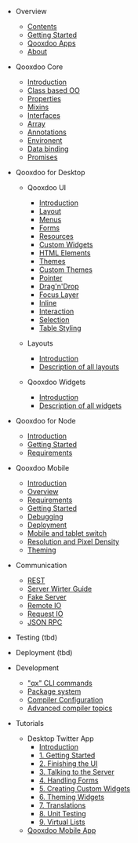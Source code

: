 - Overview
  - [Contents](/contents.md)
  - [Getting Started](/?id=getting-started)
  - [Qooxdoo Apps](/apps.md)
  - [About](/about.md)

- Qooxdoo Core

  - [Introduction](/core/)
  - [Class based OO](/core/classes.md)
  - [Properties](/core/understanding_properties.md)
  - [Mixins](/core/mixins.md)
  - [Interfaces](/core/interfaces.md)
  - [Array](/core/array.md)
  - [Annotations](/core/annotations.md)
  - [Environent](/core/environment.md)
  - [Data binding](/core/data_binding/)
  - [Promises](/core/promises.md)

- Qooxdoo for Desktop

  - Qooxdoo UI
    - [Introduction](/desktop/gui/)
    - [Layout](/desktop/gui/layouting.md)
    - [Menus](/desktop/gui/menus.md)
    - [Forms](/desktop/gui/forms.md)
    - [Resources](/desktop/gui/resources.md)
    - [Custom Widgets](/desktop/gui/customwidgets.md)
    - [HTML Elements](/desktop/gui/html.md)
    - [Themes](/desktop/gui/theming.md)
    - [Custom Themes](/desktop/gui/themes.md)
    - [Pointer](/desktop/gui/pointer.md)
    - [Drag'n'Drop](/desktop/gui/dragdrop.md)
    - [Focus Layer](/desktop/gui/focus.md)
    - [Inline](/desktop/gui/inline.md)
    - [Interaction](/desktop/gui/interaction.md)
    - [Selection](/desktop/gui/selection.md)
    - [Table Styling](/desktop/gui/table_styling.md)

  - Layouts
    - [Introduction](/desktop/layout/)
    - [Description of all layouts](/desktop/layout/layout_list.md)
  
  - Qooxdoo Widgets
    - [Introduction](/desktop/widget/widget.md)
    - [Description of all widgets](/desktop/widget/widget_list.md)

- Qooxdoo for Node
  - [Introduction](/server/)
  - [Getting Started](/server/getting_started.md)
  - [Requirements](/server/requirements.md)  

- Qooxdoo Mobile
  - [Introduction](/mobile/)
  - [Overview](/mobile/mobile_overview.md)
  - [Requirements](/mobile/requirements.md)
  - [Getting Started](/mobile/getting_started.md)
  - [Debugging](/mobile/debugging.md)
  - [Deployment](/mobile/deployment.md)
  - [Mobile and tablet switch](/mobile/mobile_tablet_switch.md)
  - [Resolution and Pixel Density](/mobile/resolution.md)
  - [Theming](/mobile/theming.md)


- Communication

  - [REST](/communication/rest.md)
  - [Server Wirter Guide](/communication/rpc_server_writer_guide.md)
  - [Fake Server](/communication/fake_server.md)
  - [Remote IO](/communication/remote_io.md)
  - [Request IO](/communication/request_io.md)
  - [JSON RPC](/communication/rpc.md)

- Testing (tbd)

- Deployment (tbd)

- Development
  - ["qx" CLI commands](/compiler/cli/commands.md)
  - [Package system](/compiler/cli/packages.md)
  - [Compiler Configuration](/compiler/configuration/overview.md)
  - [Advanced compiler topics](/compiler/internals/)


- Tutorials

  - Desktop Twitter App
    - [Introduction](/tutorial/twitter/)
    - [1. Getting Started](/tutorial/twitter/tutorial-part-1.md)
    - [2. Finishing the UI](/tutorial/twitter/tutorial-part-2.md)
    - [3. Talking to the Server](/tutorial/twitter/tutorial-part-3.md)
    - [4. Handling Forms](/tutorial/twitter/tutorial-part-4.md)
    - [5. Creating Custom Widgets](/tutorial/twitter/tutorial-part-5.md)
    - [6. Theming Widgets](/tutorial/twitter/tutorial-part-6.md)
    - [7. Translations](/tutorial/twitter/tutorial-part-7.md)
    - [8. Unit Testing](/tutorial/twitter/tutorial-part-8.md)
    - [9. Virtual Lists](/tutorial/twitter/tutorial-part-9.md)
  - [Qooxdoo Mobile App](/mobile/tutorial.md)

